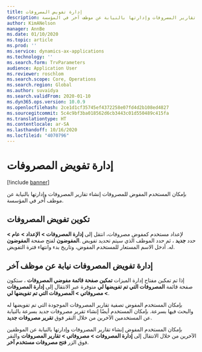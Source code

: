 ```yaml
---
title: إدارة تفويض المصروفات
description: بإمكان المستخدم المفوض للمصروفات إنشاء تقارير المصروفات وإدارتها بالنيابة عن موظف آخر في المؤسسة.
author: KimANelson
manager: AnnBe
ms.date: 01/10/2020
ms.topic: article
ms.prod: ''
ms.service: dynamics-ax-applications
ms.technology: ''
ms.search.form: TrvParameters
audience: Application User
ms.reviewer: roschlom
ms.search.scope: Core, Operations
ms.search.region: Global
ms.author: suvaidya
ms.search.validFrom: 2020-01-10
ms.dyn365.ops.version: 10.0.9
ms.openlocfilehash: 2ce1d1cf35745ef4372258e07fd4d2b108ed4827
ms.sourcegitcommit: 5c4c9bf3ba018562d6cb3443c01d550489c415fa
ms.translationtype: HT
ms.contentlocale: ar-SA
ms.lasthandoff: 10/16/2020
ms.locfileid: "4070796"
---
```

# <a name="manage-expense-delegation"></a>إدارة تفويض المصروفات

[!include [banner](../includes/banner.md)]

بإمكان المستخدم المفوض للمصروفات إنشاء تقارير المصروفات وإدارتها بالنيابة عن موظف آخر في المؤسسة.

## <a name="configuring-expense-delegation"></a>تكوين تفويض المصروفات

لإعداد مستخدم كمفوض مصروفات، انتقل إلى **إدارة المصروفات > الإعداد > عام > المفوضون** لفتح صفحة **المفوضون‏‎**. حدد **جديد** ، ثم حدد الموظف الذي سيتم تحديد تفويض له. أدخل الاسم المستعار للمستخدم المفوض، وتاريخ بدء وانتهاء فترة التفويض.

## <a name="managing-expense-delegation-on-behalf-of-another-employee"></a>إدارة تفويض المصروفات نيابة عن موظف آخر

إذا تم تمكين مفتاح إدارة الميزات **تمكين صفحة قائمة مفوضي المصروفات** ، ستكون صفحة قائمة **المصروفات التي تم تفويضها لي** متوفرة عبر الانتقال إلى **إدارة المصروفات > مصروفاتي > المصروفات التي تم تفويضها لي**.

بإمكان المستخدم المفوض تصفية تقارير المصروفات الموجودة التي تم تفويضها له والبحث فيها بسرعة. بإمكان المستخدم أيضًا إنشاء تقرير مصروفات جديد بسرعة بالنيابة عن المستخدمين الآخرين من خلال النقر فوق **تقرير مصروفات جديد**.

بإمكان المستخدم المفوض إنشاء تقارير المصروفات وإدارتها بالنيابة عن الموظفين الآخرين من خلال الانتقال إلى **إدارة المصروفات > مصروفاتي > تقارير المصروفات** والنقر فوق الزر **فتح مصروفات مستخدم آخر**.
